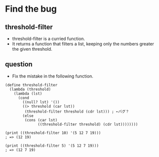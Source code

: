 # Find the bug
## threshold-filter
- threshold-filter is a curried function.
- It returns a function that filters a list, keeping only the numbers greater the given threshold.


## question
- Fix the mistake in the following function.


```
(define threshold-filter
  (lambda (threshold)
    (lambda (lst)
      (cond
        ((null? lst) '())
        ((> threshold (car lst))
         (threshold-filter threshold (cdr lst))) ; ←バグ？
        (else
         (cons (car lst)
               ((threshold-filter threshold) (cdr lst))))))))

(print ((threshold-filter 10) '(5 12 7 19)))
; => (12 19)

(print ((threshold-filter 5) '(5 12 7 19)))
; => (12 7 19)

```